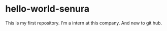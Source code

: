 # hello-world-senura
This is my first repository.
I'm a intern at this company. And new to git hub. 
